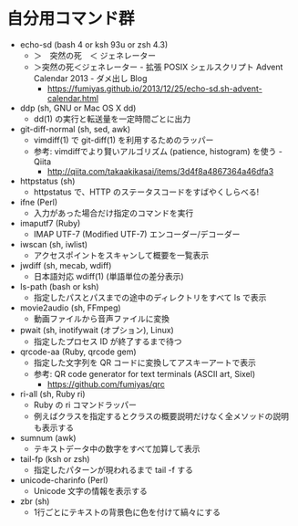# 自分用コマンド群

  * echo-sd (bash 4 or ksh 93u or zsh 4.3)
      * ＞　突然の死　＜ ジェネレーター
      * ＞突然の死＜ジェネレーター - 拡張 POSIX シェルスクリプト Advent Calendar 2013 - ダメ出し Blog
          * <https://fumiyas.github.io/2013/12/25/echo-sd.sh-advent-calendar.html>
  * ddp (sh, GNU or Mac OS X dd)
      * dd(1) の実行と転送量を一定時間ごとに出力
  * git-diff-normal (sh, sed, awk)
      * vimdiff(1) で git-diff(1) を利用するためのラッパー
      * 参考: vimdiffでより賢いアルゴリズム (patience, histogram) を使う - Qiita
          * <http://qiita.com/takaakikasai/items/3d4f8a4867364a46dfa3>
  * httpstatus (sh)
      * httpstatus で、HTTP のステータスコードをすばやくしらべる!
  * ifne (Perl)
      * 入力があった場合だけ指定のコマンドを実行
  * imaputf7 (Ruby)
      * IMAP UTF-7 (Modified UTF-7) エンコーダー/デコーダー
  * iwscan (sh, iwlist)
      * アクセスポイントをスキャンして概要を一覧表示
  * jwdiff (sh, mecab, wdiff)
      * 日本語対応 wdiff(1) (単語単位の差分表示)
  * ls-path (bash or ksh)
      * 指定したパスとパスまでの途中のディレクトリをすべて ls で表示
  * movie2audio (sh, FFmpeg)
      * 動画ファイルから音声ファイルに変換
  * pwait (sh, inotifywait (オプション), Linux)
      * 指定したプロセス ID が終了するまで待つ
  * qrcode-aa (Ruby, qrcode gem)
      * 指定した文字列を QR コードに変換してアスキーアートで表示
      * 参考: QR code generator for text terminals (ASCII art, Sixel)
          * <https://github.com/fumiyas/qrc>
  * ri-all (sh, Ruby ri)
      * Ruby の ri コマンドラッパー
      * 例えばクラスを指定するとクラスの概要説明だけなく全メソッドの説明も表示する
  * sumnum (awk)
      * テキストデータ中の数字をすべて加算して表示
  * tail-fp (ksh or zsh)
      * 指定したパターンが現われるまで tail -f する
  * unicode-charinfo (Perl)
      * Unicode 文字の情報を表示する
  * zbr (sh)
      * 1行ごとにテキストの背景色に色を付けて縞々にする

